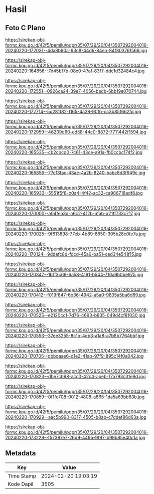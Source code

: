 # Hasil

## Foto C Plano

https://sirekap-obj-formc.kpu.go.id/42f5/pemilu/pdpr/35/07/29/20/04/3507292004016-20240220-172031--4da8b90a-93c8-44d6-84ea-84f803761566.jpg

https://sirekap-obj-formc.kpu.go.id/42f5/pemilu/pdpr/35/07/29/20/04/3507292004016-20240220-164856--7d45bf7b-08c0-47af-83f7-ddc1d32484c4.jpg

https://sirekap-obj-formc.kpu.go.id/42f5/pemilu/pdpr/35/07/29/20/04/3507292004016-20240220-172551--0926ca24-39e7-4056-badb-6bb19e070744.jpg

https://sirekap-obj-formc.kpu.go.id/42f5/pemilu/pdpr/35/07/29/20/04/3507292004016-20240220-172714--5d281f82-f165-4a28-90fb-cc3b85f662fd.jpg

https://sirekap-obj-formc.kpu.go.id/42f5/pemilu/pdpr/35/07/29/20/04/3507292004016-20240220-172959--46209d60-ed58-44c0-8872-7711442f1594.jpg

https://sirekap-obj-formc.kpu.go.id/42f5/pemilu/pdpr/35/07/29/20/04/3507292004016-20240220-165535--cb2cbcd0-7c61-43ce-a91a-fb0ccbc174f2.jpg

https://sirekap-obj-formc.kpu.go.id/42f5/pemilu/pdpr/35/07/29/20/04/3507292004016-20240220-165856--77cf3fac-43ae-4a2b-8240-babc8d3f949c.jpg

https://sirekap-obj-formc.kpu.go.id/42f5/pemilu/pdpr/35/07/29/20/04/3507292004016-20240220-165933--5551f5f8-b0a4-4f42-ac32-ca986718adf8.jpg

https://sirekap-obj-formc.kpu.go.id/42f5/pemilu/pdpr/35/07/29/20/04/3507292004016-20240220-170000--a04fea3d-a6c2-412b-afab-a21ff733c717.jpg

https://sirekap-obj-formc.kpu.go.id/42f5/pemilu/pdpr/35/07/29/20/04/3507292004016-20240220-170025--9f613898-77eb-4b89-8850-305b28c0fe7a.jpg

https://sirekap-obj-formc.kpu.go.id/42f5/pemilu/pdpr/35/07/29/20/04/3507292004016-20240220-170124--9ddefc8d-fdcd-45a6-ba51-ced34e541f15.jpg

https://sirekap-obj-formc.kpu.go.id/42f5/pemilu/pdpr/35/07/29/20/04/3507292004016-20240220-170347--1b1f3c69-6a58-4191-b544-716a9b0be975.jpg

https://sirekap-obj-formc.kpu.go.id/42f5/pemilu/pdpr/35/07/29/20/04/3507292004016-20240220-170412--f019f647-6b36-4942-a5a0-9835a5ba6d69.jpg

https://sirekap-obj-formc.kpu.go.id/42f5/pemilu/pdpr/35/07/29/20/04/3507292004016-20240220-170525--e2120cc1-7d76-4693-b835-049d4cf81030.jpg

https://sirekap-obj-formc.kpu.go.id/42f5/pemilu/pdpr/35/07/29/20/04/3507292004016-20240220-170553--37ee3255-8c1b-4eb3-a1a8-a7b8b7764bbf.jpg

https://sirekap-obj-formc.kpu.go.id/42f5/pemilu/pdpr/35/07/29/20/04/3507292004016-20240220-170705--dbbdaae6-d1e2-41ab-97f9-895c14f0a042.jpg

https://sirekap-obj-formc.kpu.go.id/42f5/pemilu/pdpr/35/07/29/20/04/3507292004016-20240220-170823--dbe7cb98-acc0-42c4-abeb-17a793c31e9d.jpg

https://sirekap-obj-formc.kpu.go.id/42f5/pemilu/pdpr/35/07/29/20/04/3507292004016-20240220-170859--0f1fe708-0012-4808-a865-1da5a69bb83b.jpg

https://sirekap-obj-formc.kpu.go.id/42f5/pemilu/pdpr/35/07/29/20/04/3507292004016-20240220-170929--aac5b990-8317-4505-b8ab-c7ddef86d63a.jpg

https://sirekap-obj-formc.kpu.go.id/42f5/pemilu/pdpr/35/07/29/20/04/3507292004016-20240220-173229--f57387e7-26d9-4495-9f97-b99b85e40c1a.jpg


## Metadata

| Key        | Value               |
| ---------- | ------------------- |
| Time Stamp | 2024-02-20 19:03:19 |
| Kode Dapil | 3505                |



